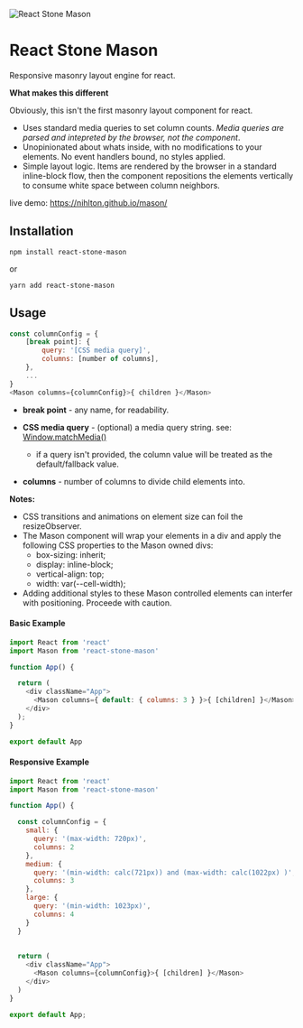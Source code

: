 ![React Stone Mason](https://repository-images.githubusercontent.com/124994276/3b0ff700-847a-11ea-85b3-f713930d3d30)

# React Stone Mason
Responsive masonry layout engine for react.

**What makes this different**

Obviously, this isn't the first masonry layout component for react.

  * Uses standard media queries to set column counts.  *Media queries are parsed and intepreted by the browser, not the component*.
  * Unopinionated about whats inside, with no modifications to your elements.  No event handlers bound, no styles applied. 
  * Simple layout logic.  Items are rendered by the browser in a standard inline-block flow, then the component repositions the elements vertically to consume white space between column neighbors.

live demo: https://nihlton.github.io/mason/

## Installation

`npm install react-stone-mason`

or

`yarn add react-stone-mason`

## Usage

```js
const columnConfig = {
	[break point]: {
		query: '[CSS media query]',
		columns: [number of columns],
	},
	... 
}
<Mason columns={columnConfig}>{ children }</Mason>

```
* **break point** - any name, for readability.

* **CSS media query** - (optional) a media query string.  see: [Window.matchMedia()](https://developer.mozilla.org/en-US/docs/Web/API/Window/matchMedia)

  - if a query isn't provided, the column value will be treated as the default/fallback value.

* **columns** - number of columns to divide child elements into.

**Notes:**

* CSS transitions and animations on element size can foil the resizeObserver.  
* The Mason component will wrap your elements in a div and apply the following CSS properties to the Mason owned divs:
  - box-sizing: inherit;
  - display: inline-block;
  - vertical-align: top;
  - width: var(--cell-width);
* Adding additional styles to these Mason controlled elements can interfer with positioning.  Proceede with caution.

#### Basic Example
```js
import React from 'react'
import Mason from 'react-stone-mason'

function App() {

  return (
    <div className="App">
      <Mason columns={ default: { columns: 3 } }>{ [children] }</Mason>
    </div>
  );
}

export default App
```


#### Responsive Example
```js
import React from 'react'
import Mason from 'react-stone-mason'

function App() {

  const columnConfig = {
    small: {
      query: '(max-width: 720px)',
      columns: 2
    },
    medium: {
      query: '(min-width: calc(721px)) and (max-width: calc(1022px) )',
      columns: 3
    },
    large: {
      query: '(min-width: 1023px)',
      columns: 4
    }
  }
  
  
  return (
    <div className="App">
      <Mason columns={columnConfig}>{ [children] }</Mason>
    </div>
  )
}

export default App;
```
